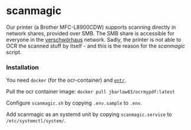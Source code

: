 # scanmagic

Our printer (a Brother MFC-L8900CDW) supports scanning directly in network shares, provided over SMB.
The SMB share is accessible for everyone in the [verschwörhaus](https://verschwoerhaus.de) network.
Sadly, the printer is not able to OCR the scanned stuff by itself - and this is the reason for the _scanmagic_ script.


### Installation
You need `docker` (for the ocr-container) and [`entr`](http://entrproject.org).

Pull the ocr container image: `docker pull jbarlow83/ocrmypdf:latest`

Configure `scanmagic.sh` by copying `.env.sample` to `.env`.

Add scanmagic as an systemd unit by copying `scanmagic.service` to `/etc/systemctl/system/`.


